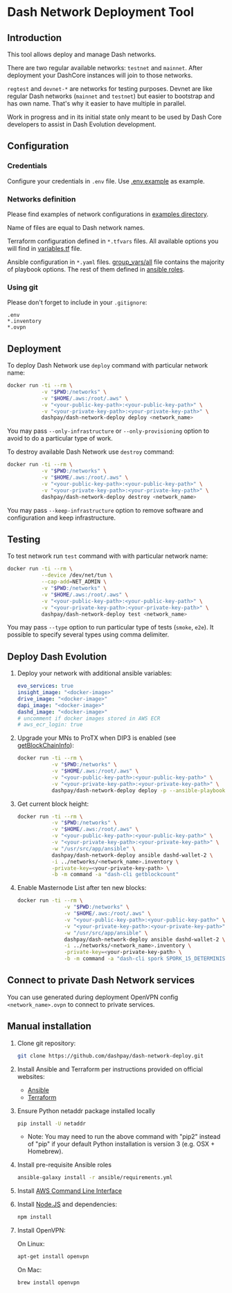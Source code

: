 # Dash Network Deployment Tool

## Introduction

This tool allows deploy and manage Dash networks.

There are two regular available networks: `testnet` and `mainnet`.
After deployment your DashCore instances will join to those networks.

`regtest` and `devnet-*` are networks for testing purposes.
Devnet are like regular Dash networks (`mainnet` and `testnet`)
but easier to bootstrap and has own name. That's why it easier to have multiple in parallel.  

Work in progress and in its initial state only meant to be used by Dash Core
developers to assist in Dash Evolution development.

## Configuration

### Credentials

Configure your credentials in `.env` file.
Use [.env.example](https://github.com/dashpay/dash-network-deploy/blob/master/examples/.env.example) as example.

### Networks definition

Please find examples of network configurations
in [examples directory](https://github.com/dashpay/dash-network-deploy/tree/master/examples/).

Name of files are equal to Dash network names.

Terraform configuration defined in `*.tfvars` files.
All available options you will find
in [variables.tf](https://github.com/dashpay/dash-network-deploy/blob/master/terraform/aws/variables.tf) file.

Ansible configuration in `*.yaml` files.
[group_vars/all](https://github.com/dashpay/dash-network-deploy/blob/master/ansible/group_vars/all)
file contains the majority of playbook options.
The rest of them defined in [ansible roles](https://github.com/dashpay/dash-network-deploy/tree/master/ansible/roles).

### Using git

Please don't forget to include in your `.gitignore`:
```
.env
*.inventory
*.ovpn
```

## Deployment

To deploy Dash Network use `deploy` command with particular network name:

```bash
docker run -ti --rm \
           -v "$PWD:/networks" \
           -v "$HOME/.aws:/root/.aws" \
           -v "<your-public-key-path>:<your-public-key-path>" \
           -v "<your-private-key-path>:<your-private-key-path>" \
           dashpay/dash-network-deploy deploy <network_name>
```

You may pass `--only-infrastructure` or `--only-provisioning` option to avoid to do a particular type of work.

To destroy available Dash Network use `destroy` command:

```bash
docker run -ti --rm \
           -v "$PWD:/networks" \
           -v "$HOME/.aws:/root/.aws" \
           -v "<your-public-key-path>:<your-public-key-path>" \
           -v "<your-private-key-path>:<your-private-key-path>" \
           dashpay/dash-network-deploy destroy <network_name>
```

You may pass `--keep-infrastructure` option to remove software and configuration and keep infrastructure.

## Testing

To test network run `test` command with with particular network name:

```bash
docker run -ti --rm \
           --device /dev/net/tun \
           --cap-add=NET_ADMIN \
           -v "$PWD:/networks" \
           -v "$HOME/.aws:/root/.aws" \
           -v "<your-public-key-path>:<your-public-key-path>" \
           -v "<your-private-key-path>:<your-private-key-path>" \
           dashpay/dash-network-deploy test <network_name>
```

You may pass `--type` option to run particular type of tests (`smoke`, `e2e`).
It possible to specify several types using comma delimiter.

## Deploy Dash Evolution

1. Deploy your network with additional ansible variables:

    ```yaml
    evo_services: true
    insight_image: "<docker-image>"
    drive_image: "<docker-image>"
    dapi_image: "<docker-image>"
    dashd_image: "<docker-image>"
    # uncomment if docker images stored in AWS ECR
    # aws_ecr_login: true
    ```

2. Upgrade your MNs to ProTX when DIP3 is enabled
   (see [getBlockChainInfo](https://dash-docs.github.io/en/developer-reference#getblockchaininfo)):

    ```bash
    docker run -ti --rm \
               -v "$PWD:/networks" \
               -v "$HOME/.aws:/root/.aws" \
               -v "<your-public-key-path>:<your-public-key-path>" \
               -v "<your-private-key-path>:<your-private-key-path>" \
               dashpay/dash-network-deploy deploy -p --ansible-playbook=upgrade-to-protx <network_name>
    ```
    
4. Get current block height:

    ```bash
    docker run -ti --rm \
               -v "$PWD:/networks" \
               -v "$HOME/.aws:/root/.aws" \
               -v "<your-public-key-path>:<your-public-key-path>" \
               -v "<your-private-key-path>:<your-private-key-path>" \
               -w "/usr/src/app/ansible" \
               dashpay/dash-network-deploy ansible dashd-wallet-2 \
               -i ../networks/<network_name>.inventory \
               -private-key=<your-private-key-path> \
               -b -m command -a "dash-cli getblockcount"
    ```


3. Enable Masternode List after ten new blocks:

    ```bash
    docker run -ti --rm \
                   -v "$PWD:/networks" \
                   -v "$HOME/.aws:/root/.aws" \
                   -v "<your-public-key-path>:<your-public-key-path>" \
                   -v "<your-private-key-path>:<your-private-key-path>" \
                   -w "/usr/src/app/ansible" \
                   dashpay/dash-network-deploy ansible dashd-wallet-2 \
                   -i ../networks/<network_name>.inventory \
                   -private-key=<your-private-key-path> \
                   -b -m command -a "dash-cli spork SPORK_15_DETERMINISTIC_MNS_ENABLED <current_block_height+10>"
    ```

## Connect to private Dash Network services

You can use generated during deployment OpenVPN config `<network_name>.ovpn` to connect to private services.

## Manual installation

1. Clone git repository:

    ```bash
    git clone https://github.com/dashpay/dash-network-deploy.git
    ```

2. Install Ansible and Terraform per instructions provided on official websites:

    * [Ansible](https://docs.ansible.com/ansible/latest/installation_guide/intro_installation.html)
    * [Terraform](https://www.terraform.io/intro/getting-started/install.html)
    
3. Ensure Python netaddr package installed locally

    ```bash
    pip install -U netaddr
    ```
    
    * Note: You may need to run the above command with "pip2" instead of "pip" if
      your default Python installation is version 3 (e.g. OSX + Homebrew).

4. Install pre-requisite Ansible roles

    ```bash
    ansible-galaxy install -r ansible/requirements.yml
    ```
      
5. Install [AWS Command Line Interface](https://docs.aws.amazon.com/cli/latest/userguide/installing.html)


6. Install [Node.JS](https://nodejs.org/en/download/) and dependencies:

    ```bash
    npm install
    ```
    
7. Install OpenVPN:

    On Linux:
    ```bash
    apt-get install openvpn
    ```
    
    On Mac:
    ```bash
    brew install openvpn
    ```
